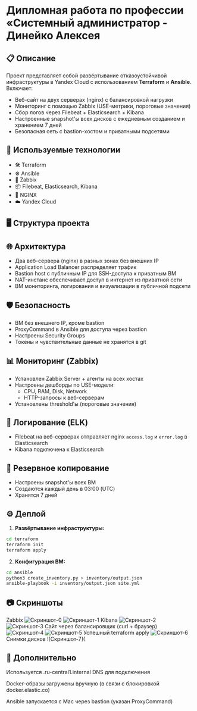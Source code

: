 # Дипломная работа по профессии «Системный администратор - Динейко Алексея

## 📋 Описание

Проект представляет собой развёртывание отказоустойчивой инфраструктуры в Yandex Cloud с использованием **Terraform** и **Ansible**. Включает:

- Веб-сайт на двух серверах (nginx) с балансировкой нагрузки
- Мониторинг с помощью Zabbix (USE-метрики, пороговые значения)
- Сбор логов через Filebeat + Elasticsearch + Kibana
- Настроенные snapshot'ы всех дисков с ежедневным созданием и хранением 7 дней
- Безопасная сеть с bastion-хостом и приватными подсетями

## 🧰 Используемые технологии

- 🛠 Terraform
- ⚙️ Ansible
- 🧠 Zabbix
- 📦 Filebeat, Elasticsearch, Kibana
- 🐧 NGINX
- ☁️ Yandex Cloud

## 🖥️ Структура проекта


## 🌐 Архитектура

- Два веб-сервера (nginx) в разных зонах без внешних IP
- Application Load Balancer распределяет трафик
- Bastion host с публичным IP для SSH-доступа к приватным ВМ
- NAT-инстанс обеспечивает доступ в интернет из приватной сети
- ВМ мониторинга, логирования и визуализации в публичной подсети

## 🛡 Безопасность

- ВМ без внешнего IP, кроме bastion
- ProxyCommand в Ansible для доступа через bastion
- Настроены Security Groups
- Токены и чувствительные данные не хранятся в git

## 📊 Мониторинг (Zabbix)

- Установлен Zabbix Server + агенты на всех хостах
- Настроены дешборды по USE-модели:
  - CPU, RAM, Disk, Network
  - HTTP-запросы к веб-серверам
- Установлены threshold'ы (пороговые значения)

## 📑 Логирование (ELK)

- Filebeat на веб-серверах отправляет nginx `access.log` и `error.log` в Elasticsearch
- Kibana подключена к Elasticsearch

## 💾 Резервное копирование

- Настроены snapshot'ы всех ВМ
- Создаются каждый день в 03:00 (UTC)
- Хранятся 7 дней

## ⚙️ Деплой

1. **Развёртывание инфраструктуры:**
```bash
cd terraform
terraform init
terraform apply
```
2. **Конфигурация ВМ:** 
```bash
cd ansible
python3 create_inventory.py > inventory/output.json
ansible-playbook -i inventory/output.json site.yml
```

## 📷 Скриншоты

Zabbix
![Скриншот-0](https://github.com/Neoju5t/diplom/blob/1849f611ad8efe7e6aeb303bc74bf274596d79f5/scr/%D0%A1%D0%BD%D0%B8%D0%BC%D0%BE%D0%BA%20%D1%8D%D0%BA%D1%80%D0%B0%D0%BD%D0%B0%202025-07-31%20%D0%B2%2000.52.50.png)
![Скриншот-1](https://github.com/Neoju5t/diplom/blob/1849f611ad8efe7e6aeb303bc74bf274596d79f5/scr/%D0%A1%D0%BD%D0%B8%D0%BC%D0%BE%D0%BA%20%D1%8D%D0%BA%D1%80%D0%B0%D0%BD%D0%B0%202025-07-31%20%D0%B2%2000.51.08.png)
Kibana
![Скриншот-2](https://github.com/Neoju5t/diplom/blob/1849f611ad8efe7e6aeb303bc74bf274596d79f5/scr/%D0%A1%D0%BD%D0%B8%D0%BC%D0%BE%D0%BA%20%D1%8D%D0%BA%D1%80%D0%B0%D0%BD%D0%B0%202025-07-31%20%D0%B2%2000.36.13.png)
![Скриншот-3](https://github.com/Neoju5t/diplom/blob/1849f611ad8efe7e6aeb303bc74bf274596d79f5/scr/%D0%A1%D0%BD%D0%B8%D0%BC%D0%BE%D0%BA%20%D1%8D%D0%BA%D1%80%D0%B0%D0%BD%D0%B0%202025-07-31%20%D0%B2%2000.42.55.png)
Сайт через балансировщик (curl + браузер)
![Скриншот-4](https://github.com/Neoju5t/diplom/blob/1849f611ad8efe7e6aeb303bc74bf274596d79f5/scr/%D0%A1%D0%BD%D0%B8%D0%BC%D0%BE%D0%BA%20%D1%8D%D0%BA%D1%80%D0%B0%D0%BD%D0%B0%202025-07-31%20%D0%B2%2000.28.50.png)
![Скриншот-5](https://github.com/Neoju5t/diplom/blob/1849f611ad8efe7e6aeb303bc74bf274596d79f5/scr/%D0%A1%D0%BD%D0%B8%D0%BC%D0%BE%D0%BA%20%D1%8D%D0%BA%D1%80%D0%B0%D0%BD%D0%B0%202025-07-31%20%D0%B2%2000.54.33.png)
Успешный terraform apply
![Скриншот-6](https://github.com/Neoju5t/diplom/blob/1849f611ad8efe7e6aeb303bc74bf274596d79f5/scr/%D0%A1%D0%BD%D0%B8%D0%BC%D0%BE%D0%BA%20%D1%8D%D0%BA%D1%80%D0%B0%D0%BD%D0%B0%202025-07-31%20%D0%B2%2000.25.19.png)
Снимки дисков
![Скриншот-7](
## 📁 Дополнительно
Используется .ru-central1.internal DNS для подключения

Docker-образы загружены вручную (в связи с блокировкой docker.elastic.co)

Ansible запускается с Mac через bastion (указан ProxyCommand)
